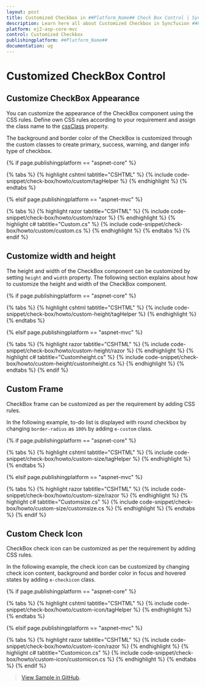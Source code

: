 ```yaml
---
layout: post
title: Customized Checkbox in ##Platform_Name## Check Box Control | Syncfusion
description: Learn here all about Customized Checkbox in Syncfusion ##Platform_Name## Check Box control of Syncfusion Essential JS 2 and more.
platform: ej2-asp-core-mvc
control: Customized Checkbox
publishingplatform: ##Platform_Name##
documentation: ug
---
```



# Customized CheckBox Control

## Customize CheckBox Appearance

You can customize the appearance of the CheckBox component using the CSS rules. Define own CSS rules according to your requirement and assign the class name to the [cssClass](https://help.syncfusion.com/cr/aspnetcore-js2/Syncfusion.EJ2.Buttons.CheckBox.html#Syncfusion_EJ2_Buttons_CheckBox_CssClass) property.

The background and border color of the CheckBox is customized through the custom classes to create primary, success, warning, and danger info type of checkbox.

{% if page.publishingplatform == "aspnet-core" %}

{% tabs %}
{% highlight cshtml tabtitle="CSHTML" %}
{% include code-snippet/check-box/howto/custom/tagHelper %}
{% endhighlight %}
{% endtabs %}

{% elsif page.publishingplatform == "aspnet-mvc" %}

{% tabs %}
{% highlight razor tabtitle="CSHTML" %}
{% include code-snippet/check-box/howto/custom/razor %}
{% endhighlight %}
{% highlight c# tabtitle="Custom.cs" %}
{% include code-snippet/check-box/howto/custom/custom.cs %}
{% endhighlight %}
{% endtabs %}
{% endif %}



## Customize width and height

The height and width of the CheckBox component can be customized by setting `height` and `width` property. The following section explains about how to customize the height and width of the CheckBox component.

{% if page.publishingplatform == "aspnet-core" %}

{% tabs %}
{% highlight cshtml tabtitle="CSHTML" %}
{% include code-snippet/check-box/howto/custom-height/tagHelper %}
{% endhighlight %}
{% endtabs %}

{% elsif page.publishingplatform == "aspnet-mvc" %}

{% tabs %}
{% highlight razor tabtitle="CSHTML" %}
{% include code-snippet/check-box/howto/custom-height/razor %}
{% endhighlight %}
{% highlight c# tabtitle="Customheight.cs" %}
{% include code-snippet/check-box/howto/custom-height/customheight.cs %}
{% endhighlight %}
{% endtabs %}
{% endif %}



## Custom Frame

CheckBox frame can be customized as per the requirement by adding CSS rules.

In the following example, to-do list is displayed with round checkbox by changing `border-radius` as `100%` by adding `e-custom` class.

{% if page.publishingplatform == "aspnet-core" %}

{% tabs %}
{% highlight cshtml tabtitle="CSHTML" %}
{% include code-snippet/check-box/howto/custom-size/tagHelper %}
{% endhighlight %}
{% endtabs %}

{% elsif page.publishingplatform == "aspnet-mvc" %}

{% tabs %}
{% highlight razor tabtitle="CSHTML" %}
{% include code-snippet/check-box/howto/custom-size/razor %}
{% endhighlight %}
{% highlight c# tabtitle="Customsize.cs" %}
{% include code-snippet/check-box/howto/custom-size/customsize.cs %}
{% endhighlight %}
{% endtabs %}
{% endif %}



## Custom Check Icon

CheckBox check icon can be customized as per the requirement by adding CSS rules.

In the following example, the check icon can be customized by changing check icon content, background and border color in focus and hovered states by adding `e-checkicon` class.

{% if page.publishingplatform == "aspnet-core" %}

{% tabs %}
{% highlight cshtml tabtitle="CSHTML" %}
{% include code-snippet/check-box/howto/custom-icon/tagHelper %}
{% endhighlight %}
{% endtabs %}

{% elsif page.publishingplatform == "aspnet-mvc" %}

{% tabs %}
{% highlight razor tabtitle="CSHTML" %}
{% include code-snippet/check-box/howto/custom-icon/razor %}
{% endhighlight %}
{% highlight c# tabtitle="Customicon.cs" %}
{% include code-snippet/check-box/howto/custom-icon/customicon.cs %}
{% endhighlight %}
{% endtabs %}
{% endif %}

> [View Sample in GitHub](https://github.com/SyncfusionExamples/ASP-NET-Core-UG-Examples/tree/main/CheckBox/CheckBoxUGSample).